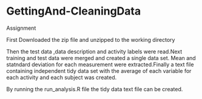 # GettingAnd-CleaningData
Assignment

First Downloaded the zip file and unzipped to the working directory


Then the test data ,data description and activity labels were read.Next training and test data were merged and created a single data set.
Mean and statndard deviation for each measurement were extracted.Finally a text file containing independent tidy data set with the average of each variable for each activity and each subject was created. 

By running the run_analysis.R file the tidy data text file can be created.

